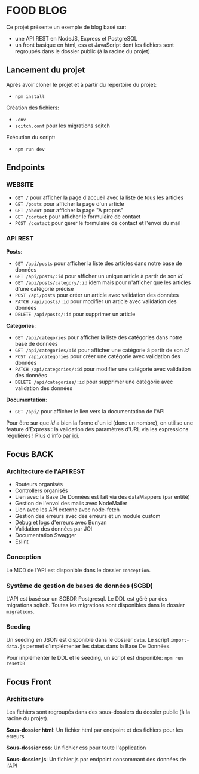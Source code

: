 # FOOD BLOG


Ce projet présente un exemple de blog basé sur:

- une API REST en NodeJS, Express et PostgreSQL
- un front basique en html, css et JavaScript dont les fichiers sont regroupés dans le dossier public (à la racine du projet)

## Lancement du projet

Après avoir cloner le projet et à partir du répertoire du projet:

- `npm install`

Création des fichiers:

- `.env`
- `sqitch.conf`  pour les migrations sqitch

Exécution du script:

- `npm run dev`

## Endpoints

### WEBSITE

- `GET /` pour afficher la page d'accueil avec la liste de tous les articles
- `GET /posts` pour afficher la page d'un article
- `GET /about` pour afficher la page "A propos"
- `GET /contact` pour afficher le formulaire de contact
- `POST /contact` pour gérer le formulaire de contact et l'envoi du mail

### API REST

**Posts**:

- `GET /api/posts` pour afficher la liste des articles dans notre base de données
- `GET /api/posts/:id` pour afficher un unique article à partir de son _id_
- `GET /api/posts/category/:id` idem mais pour n'afficher que les articles d'une catégorie précise
- `POST /api/posts` pour créer un article avec validation des données
- `PATCH /api/posts/:id` pour modifier un article avec validation des données
- `DELETE /api/posts/:id` pour supprimer un article

**Categories**:

- `GET /api/categories` pour afficher la liste des catégories dans notre base de données
- `GET /api/categories/:id` pour afficher une catégorie à partir de son _id_
- `POST /api/categories` pour créer une catégorie avec validation des données
- `PATCH /api/categories/:id` pour modifier une catégorie avec validation des données
- `DELETE /api/categories/:id` pour supprimer une catégorie avec validation des données

**Documentation**:

- `GET /api/` pour afficher le lien vers la documentation de l'API

Pour être sur que _id_ a bien la forme d'un id (donc un nombre), on utilise une feature d'Express : la validation des paramètres d'URL via les expressions régulières ! Plus d'info [par ici](https://expressjs.com/en/guide/routing.html#route-parameters).

## Focus BACK

### Architecture de l'API REST

- Routeurs organisés
- Controllers organisés
- Lien avec la Base De Données est fait via des dataMappers (par entité)
- Gestion de l'envoi des mails avec NodeMailer
- Lien avec les API externe avec node-fetch
- Gestion des erreurs avec des erreurs et un module custom
- Debug et logs d'erreurs avec Bunyan
- Validation des données par JOI
- Documentation Swagger
- Eslint

### Conception

Le MCD de l'API est disponible dans le dossier `conception`.

### Système de gestion de bases de données (SGBD)

L'API est basé sur un SGBDR Postgresql.
Le DDL est géré par des migrations sqitch. Toutes les migrations sont disponibles dans le dossier `migrations`.

### Seeding

Un seeding en JSON est disponible dans le dossier `data`.
Le script `import-data.js` permet d'implémenter les datas dans la Base De Données.

Pour implémenter le DDL et le seeding, un script est disponible: `npm run resetDB`

## Focus Front

### Architecture

Les fichiers sont regroupés dans des sous-dossiers du dossier public (à la racine du projet).

**Sous-dossier html**:
Un fichier html par endpoint et des fichiers pour les erreurs

**Sous-dossier css**:
Un fichier css pour toute l'application

**Sous-dossier js**:
Un fichier js par endpoint consommant des données de l'API
